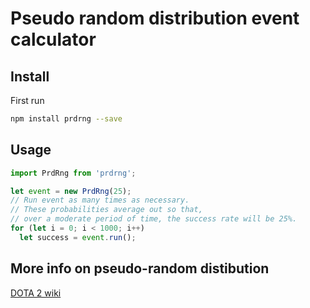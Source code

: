 <h1>Pseudo random distribution event calculator</h1>

## Install

First run

```bash
npm install prdrng --save
```

## Usage

```javascript
import PrdRng from 'prdrng';

let event = new PrdRng(25);
// Run event as many times as necessary.
// These probabilities average out so that, 
// over a moderate period of time, the success rate will be 25%.
for (let i = 0; i < 1000; i++)
  let success = event.run();
```

## More info on pseudo-random distibution

<a href="https://dota2.fandom.com/wiki/Random_Distribution">DOTA 2 wiki</a>
